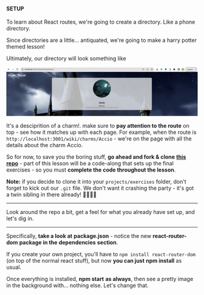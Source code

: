 
#### **SETUP**

  

To learn about React routes, we're going to create a directory. Like a phone directory.

  

Since directories are a little... antiquated, we're going to make a harry potter themed lesson!

Ultimately, our directory will look something like 

![alt text](./hogwart2.png)
  

It's a desciprition of a charm!.
make sure to **pay attention to the route** on top - see how it matches up with each page. For example, when the route is `http://localhost:3001/wiki/charms/Accio` - we're on the page with all the details about the charm Accio.

So for now, to save you the boring stuff, **go ahead and fork & clone** [**this repo**](https://github.com/Elevationacademy/hogwart-template) - part of this lesson will be a code-along that sets up the final exercises - so you must **complete the code throughout the lesson**.

  

  **Note:** if you decide to clone it into your `projects/exercises` folder, don't forget to kick out our `.git` file. We don't want it crashing the party - it's got a twin sibling in there already! 🎉👯‍♂️😄


  ---


  

Look around the repo a bit, get a feel for what you already have set up, and let's dig in.

  

***

  

Specifically, **take a look at** **package.json** - notice the new **react-router-dom** **package in the** **dependencies** **section**.

  

If you create your own project, you'll have to `npm install react-router-dom` (on top of the normal react stuff), but now **you can just** **npm install** as usual.

  

Once everything is installed, **npm start** **as always**, then see a pretty image in the background with... nothing else. Let's change that.